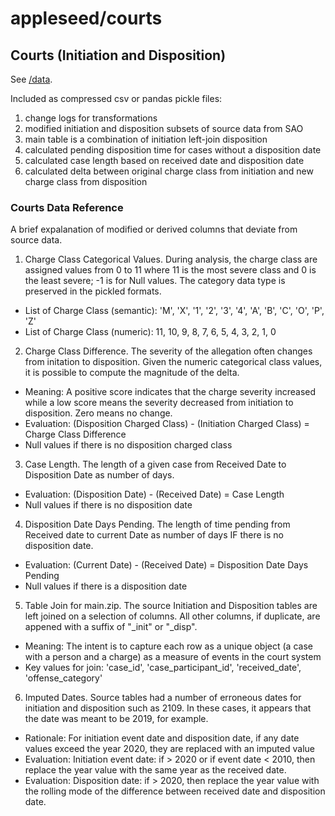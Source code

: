 # appleseed/courts

## Courts (Initiation and Disposition)

See [/data](https://github.com/justinhchae/appleseed/tree/master/courts/data).

Included as compressed csv or pandas pickle files:

1. change logs for transformations
2. modified initiation and disposition subsets of source data from SAO
3. main table is a combination of initiation left-join disposition
4. calculated pending disposition time for cases without a disposition date
5. calculated case length based on received date and disposition date
6. calculated delta between original charge class from initiation and new charge class from disposition

### Courts Data Reference

A brief expalanation of modified or derived columns that deviate from source data. 

1. Charge Class Categorical Values. During analysis, the charge class are assigned values from 0 to 11 where 11 is the most severe class and 0 is the least severe; -1 is for Null values. The category data type is preserved in the pickled formats.

* List of Charge Class (semantic): 'M', 'X', '1', '2', '3', '4', 'A', 'B', 'C', 'O', 'P', 'Z'
* List of Charge Class (numeric): 11, 10, 9, 8, 7, 6, 5, 4, 3, 2, 1, 0

2. Charge Class Difference. The severity of the allegation often changes from initation to disposition. Given the numeric categorical class values, it is possible to compute the magnitude of the delta. 

* Meaning: A positive score indicates that the charge severity increased while a low score means the severity decreased from initiation to disposition. Zero means no change.
* Evaluation: (Disposition Charged Class) - (Initiation Charged Class) = Charge Class Difference
* Null values if there is no disposition charged class

3. Case Length. The length of a given case from Received Date to Disposition Date as number of days. 

* Evaluation: (Disposition Date) - (Received Date) = Case Length
* Null values if there is no disposition date

4. Disposition Date Days Pending. The length of time pending from Received date to current Date as number of days IF there is no disposition date. 

* Evaluation: (Current Date) - (Received Date) = Disposition Date Days Pending
* Null values if there is a disposition date

5. Table Join for main.zip. The source Initiation and Disposition tables are left joined on a selection of columns. All other columns, if duplicate, are appened with a suffix of "_init" or "_disp".

* Meaning: The intent is to capture each row as a unique object (a case with a person and a charge) as a measure of events in the court system
* Key values for join: 'case_id', 'case_participant_id', 'received_date', 'offense_category'

6. Imputed Dates. Source tables had a number of erroneous dates for initiation and disposition such as 2109. In these cases, it appears that the date was meant to be 2019, for example. 

* Rationale: For initiation event date and disposition date, if any date values exceed the year 2020, they are replaced with an imputed value
* Evaluation: Initiation event date: if > 2020 or if event date < 2010, then replace the year value with the same year as the received date.
* Evaluation: Disposition date: if > 2020, then replace the year value with the rolling mode of the difference between received date and disposition date. 
